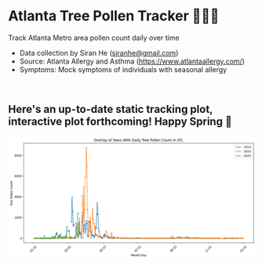 # Atlanta Tree Pollen Tracker :monocle_face::cherry_blossom::mask: 
Track Atlanta Metro area pollen count daily over time
-  Data collection by Siran He (siranhe@gmail.com)
-  Source: Atlanta Allergy and Asthma (https://www.atlantaallergy.com/)
-  Symptoms: Mock symptoms of individuals with seasonal allergy
<br/>

## Here's an up-to-date static tracking plot, interactive plot forthcoming! Happy Spring :green_heart:

![](https://github.com/siranhe/atl.pollen/blob/main/output/static_tracking_plot.png)
